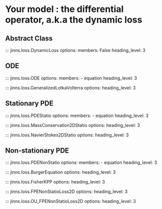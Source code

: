 # Your model : the differential operator, a.k.a the dynamic loss

## Abstract Class

::: jinns.loss.DynamicLoss
    options:
        members: False
        heading_level: 3

## ODE

::: jinns.loss.ODE
    options:
        members:
            - equation
        heading_level: 3

::: jinns.loss.GeneralizedLotkaVolterra
    options:
      heading_level: 3

## Stationary PDE

::: jinns.loss.PDEStatio
    options:
        members:
            - equation
        heading_level: 3

::: jinns.loss.MassConservation2DStatio
    options:
      heading_level: 3

::: jinns.loss.NavierStokes2DStatio
    options:
      heading_level: 3

## Non-stationary PDE

::: jinns.loss.PDENonStatio
    options:
        members:
            - equation
        heading_level: 3

::: jinns.loss.BurgerEquation
    options:
      heading_level: 3

::: jinns.loss.FisherKPP
    options:
      heading_level: 3

::: jinns.loss.FPENonStatioLoss2D
    options:
      heading_level: 3

::: jinns.loss.OU_FPENonStatioLoss2D
    options:
      heading_level: 3
